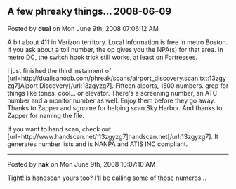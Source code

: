 ## A few phreaky things... 2008-06-09
Posted by **dual** on Mon June 9th, 2008 07:06:12 AM

A bit about 411 in Verizon territory. Local information is free in metro Boston. If you ask about a toll number, the op gives you the NPA(s) for that area. In metro DC, the switch hook trick still works, at least on Fortresses.

I just finished the third instalment of [url=http&#58;//dualisanoob&#46;com/phreak/scans/airport_discovery&#46;scan&#46;txt:13zgyzg7]Aiport Discovery[/url:13zgyzg7]. Fifteen aiports, 1500 numbers. grep for things like tones, cool... or elevator. There's a screening number, an ATC number and a monitor number as well. Enjoy them before they go away. Thanks to Zapper and sgnome for helping scan Sky Harbor. And thanks to Zapper for naming the file.

If you want to hand scan, check out [url=http&#58;//www&#46;handscan&#46;net/:13zgyzg7]handscan.net[/url:13zgyzg7]. It generates number lists and is NANPA and ATIS INC compliant.

--------------------------------------------------------------------------------

Posted by **nak** on Mon June 9th, 2008 10:07:10 AM

Tight! Is handscan yours too? I'll be calling some of those numeros...
